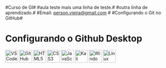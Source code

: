 #Curso de GI#
#aula teste mais uma linha de teste.#
#outra linha de aprendizado.#
#Email: person.vieira@gmail.com #
#Configurando o Git no GitHub#
# Configurando o Github Desktop



<p align="left">
  <img src="https://cdn.jsdelivr.net/gh/devicons/devicon/icons/vscode/vscode-original.svg" width="40" height="40" alt="VS Code"/>
  <img src="https://cdn.jsdelivr.net/gh/devicons/devicon/icons/github/github-original.svg" width="40" height="40" alt="GitHub"/>
  <img src="https://cdn.jsdelivr.net/gh/devicons/devicon/icons/html5/html5-original.svg" width="40" height="40" alt="HTML5"/>
  <img src="https://cdn.jsdelivr.net/gh/devicons/devicon/icons/css3/css3-original.svg" width="40" height="40" alt="CSS3"/>
  <img src="https://cdn.jsdelivr.net/gh/devicons/devicon/icons/javascript/javascript-original.svg" width="40" height="40" alt="JavaScript"/>
  <img src="https://upload.wikimedia.org/wikipedia/commons/2/2b/Kali-dragon-icon.svg" width="40" height="40" alt="Kali Linux"/>
  <img src="https://img.icons8.com/color/48/000000/windows-10.png" width="40" height="40" alt="Windows"/>
  <img src="https://upload.wikimedia.org/wikipedia/commons/a/af/Tux.png" width="40" height="40" alt="Linux"/>
</> 


